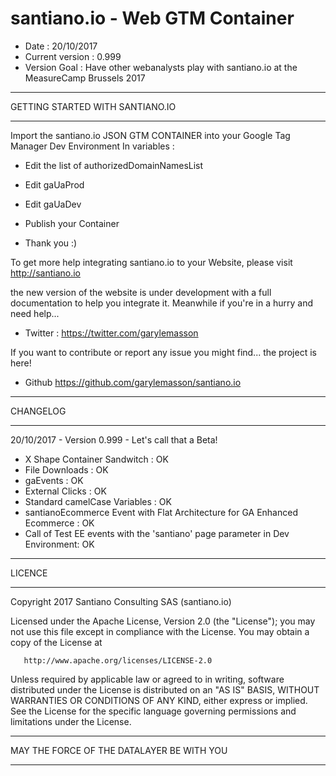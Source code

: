# santiano.io - Web GTM Container

- Date : 20/10/2017
- Current version : 0.999
- Version Goal : Have other webanalysts play with santiano.io at the MeasureCamp Brussels 2017

________________________________
GETTING STARTED WITH SANTIANO.IO
________________________________
Import the santiano.io JSON GTM CONTAINER into your Google Tag Manager Dev Environment
In variables :
- Edit the list of authorizedDomainNamesList
- Edit gaUaProd
- Edit gaUaDev

- Publish your Container
- Thank you :)

To get more help integrating santiano.io to your Website, please visit http://santiano.io

the new version of the website is under development with a full documentation to help you integrate it. 
Meanwhile if you're in a hurry and need help... 
- Twitter : https://twitter.com/garylemasson

If you want to contribute or report any issue you might find... the project is here!
- Github https://github.com/garylemasson/santiano.io

_________
CHANGELOG
_________
20/10/2017 - Version 0.999 - Let's call that a Beta!
- X Shape Container Sandwitch : OK
- File Downloads : OK
- gaEvents : OK
- External Clicks : OK
- Standard camelCase Variables : OK
- santianoEcommerce Event with Flat Architecture for GA Enhanced Ecommerce : OK
- Call of Test EE events with the 'santiano' page parameter in Dev Environment: OK

_______
LICENCE
_______
Copyright 2017 Santiano Consulting SAS (santiano.io)

   Licensed under the Apache License, Version 2.0 (the "License");
   you may not use this file except in compliance with the License.
   You may obtain a copy of the License at

       http://www.apache.org/licenses/LICENSE-2.0

   Unless required by applicable law or agreed to in writing, software
   distributed under the License is distributed on an "AS IS" BASIS,
   WITHOUT WARRANTIES OR CONDITIONS OF ANY KIND, either express or implied.
   See the License for the specific language governing permissions and
   limitations under the License.

__________________________________________
MAY THE FORCE OF THE DATALAYER BE WITH YOU
__________________________________________
